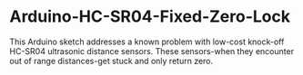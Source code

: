 # Arduino-HC-SR04-Fixed-Zero-Lock
This Arduino sketch addresses a known problem with low-cost knock-off HC-SR04 ultrasonic distance sensors.  These sensors-when they encounter out of range distances-get stuck and only return zero.  
